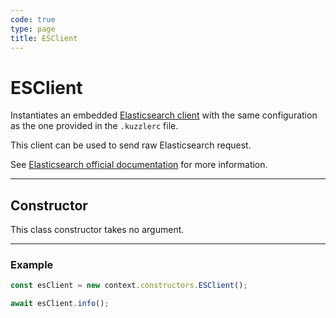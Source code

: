 ```yaml
---
code: true
type: page
title: ESClient
---
```


# ESClient

Instantiates an embedded [Elasticsearch client](https://github.com/elastic/elasticsearch-js) with the same configuration as the one provided in the `.kuzzlerc` file.  

This client can be used to send raw Elasticsearch request.  

See [Elasticsearch official documentation](https://www.elastic.co/guide/en/elasticsearch/client/javascript-api/current/api-reference.html) for more information.

---

## Constructor

This class constructor takes no argument.

---

### Example

```js
const esClient = new context.constructors.ESClient();

await esClient.info();
```

